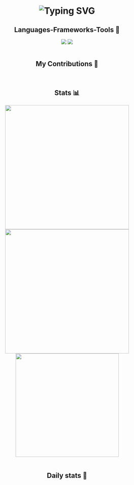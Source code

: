 <h1 align="center">
  <img src="https://readme-typing-svg.demolab.com?font=Fira+Code&weight=600&size=30&pause=1000&color=8F65F7&center=true&vCenter=true&width=435&lines=Hello+there!;I'm+Sebt!" alt="Typing SVG" />
</h1>

<h2 align="center">Languages-Frameworks-Tools 🔧</h2>
<div align="center">
  <img src="https://skillicons.dev/icons?i=react,bootstrap,html,css,vscode,idea,webstorm,github,figma,git" />
  <img src="https://skillicons.dev/icons?i=nodejs,javascript,typescript,express,java,mysql" />
</div>

<br/>

<h2 align="center">My Contributions 🐍</h2>
<div align="center">

</div>

<br/>

<h2 align="center">Stats 📊</h2>
<div align="center">
  <img width=390 src="https://streak-stats.demolab.com?user=zSebt&theme=prussian&hide_border=true&date_format=j%2Fn%5B%2FY%5D&border_radius=10"/>
  <img width=390 src="https://github-readme-stats.vercel.app/api?username=zSebt&show_icons=true&theme=prussian&hide_border=true&border_radius=10"/>
  <img width=325 src="https://github-readme-stats.vercel.app/api/top-langs/?username=zSebt&layout=compact&theme=prussian&hide_border=true&border_radius=10"/>
</div>

<br/>

<h2 align="center">Daily stats 📆</h2>
<div align="center">
  <!--START_SECTION:waka-->
  <!--END_SECTION:waka-->
</div>
